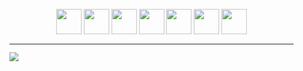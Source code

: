 <p align=center>
<img src="https://github.com/ImanMontajabi/ImanMontajabi/assets/52942515/7e1d8fc0-2ceb-4fb0-9c4b-b728b777b401" height=auto width=45>
<img src="https://github.com/ImanMontajabi/ImanMontajabi/assets/52942515/bededbca-725f-4bf7-9749-1a07d887ca07" height=auto width=45>
<img src="https://github.com/ImanMontajabi/ImanMontajabi/assets/52942515/16a9db45-a8eb-4ae3-aec2-335c288cbc0d" height=auto width=45>
<img src="https://github.com/ImanMontajabi/ImanMontajabi/assets/52942515/3e190312-19c7-4473-be4e-61c731b2d562" height=auto width=45>
<img src="https://github.com/ImanMontajabi/ImanMontajabi/assets/52942515/269ad0b7-fe9f-44ef-8c81-4ad3b0ef3eb9" height=auto width=45>  
<img src="https://github.com/ImanMontajabi/ImanMontajabi/assets/52942515/9b61766a-ce62-4659-8dfb-060b901f4b9c" height=auto width=45>
<img src="https://github.com/ImanMontajabi/ImanMontajabi/assets/52942515/7e1990fd-f313-4df7-8683-b684befb0e60" height=auto width=45>



-------------------------------


<img align="center" src="https://github.com/ImanMontajabi/ImanMontajabi/assets/52942515/18a8fe65-8b27-473a-898a-51ad95074823">

